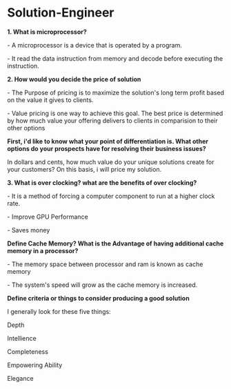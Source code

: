 # Solution-Engineer

<b>1. What is microprocessor?</b>
<p></p>
<p>- A microprocessor is a device that is operated by a program.</p>
<p>- It read the data instruction from memory and decode before executing the instruction.</p>

<b>2. How would you decide the price of solution</b>
<p></p>
<p>- The Purpose of pricing is to maximize the solution's long term profit based on the value it gives to clients.</p>
<p>- Value pricing is one way to achieve this goal. The best price is determined by how much value your offering delivers to clients in comparision to their other options</p>

**First, i'd like to know what your point of differentiation is. What other options do your prospects have for resolving their business issues?**
<p></p>
<p>In dollars and cents, how much value do your unique solutions create for your customers? On this basis, i will price my solution.</p>

<b>3. What is over clocking? what are the benefits of over clocking?</b>
<p></p>
<p>- It is a method of forcing a computer component to run at a higher clock rate.</p>
<p>- Improve GPU Performance</p>
<p>- Saves money</p>

<b>Define Cache Memory? What is the Advantage of having additional cache memory in a processor?</b>
<p>- The memory space between processor and ram is known as cache memory</p>
<p>- The system's speed will grow as the cache memory is increased.</p>


<b>Define criteria or things to consider producing a good solution</b>
<p>I generally look for these five things:</p>
<p>Depth</p>
<p>Intellience</p>
<p>Completeness</p>
<p>Empowering Ability</p>
<p>Elegance</p>




















